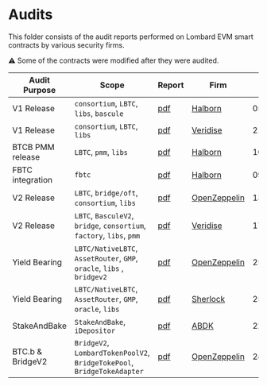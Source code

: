 # Audits

This folder consists of the audit reports performed on Lombard EVM smart contracts by various security firms.

⚠️ Some of the contracts were modified after they were audited.

| Audit Purpose    | Scope                                                                  | Report                                                                                                           | Firm                                         | Date       |
|------------------|------------------------------------------------------------------------|------------------------------------------------------------------------------------------------------------------|----------------------------------------------|------------|
| V1 Release       | `consortium`, `LBTC`, `libs`, `bascule`                                | [pdf](https://raw.githubusercontent.com/lombard-finance/evm-smart-contracts/main/docs/audit/Halborn_V1.pdf)      | [Halborn](https://www.halborn.com)           | 05.08.2024 |
| V1 Release       | `consortium`, `LBTC`, `libs`                                           | [pdf](https://raw.githubusercontent.com/lombard-finance/evm-smart-contracts/main/docs/audit/Veridise_V1.pdf)     | [Veridise](https://veridise.com)             | 21.08.2024 |
| BTCB PMM release | `LBTC`, `pmm`, `libs`                                                  | [pdf](https://raw.githubusercontent.com/lombard-finance/evm-smart-contracts/main/docs/audit/Halborn_V1_5.pdf)    | [Halborn](https://www.halborn.com)           | 10.10.2024 |
| FBTC integration | `fbtc`                                                                 | [pdf](https://raw.githubusercontent.com/lombard-finance/evm-smart-contracts/main/docs/audit/Halborn_V2.pdf)      | [Halborn](https://www.halborn.com)           | 09.12.2024 |
| V2 Release       | `LBTC`, `bridge/oft`, `consortium`, `libs`                             | [pdf](https://raw.githubusercontent.com/lombard-finance/evm-smart-contracts/main/docs/audit/OpenZeppelin_V2.pdf) | [OpenZeppelin](https://www.openzeppelin.com) | 13.12.2024 |
| V2 Release       | `LBTC`, `BasculeV2`, `bridge`, `consortium`, `factory`, `libs`, `pmm`  | [pdf](https://raw.githubusercontent.com/lombard-finance/evm-smart-contracts/main/docs/audit/Veridise_V2.pdf)     | [Veridise](https://veridise.com)             | 17.12.2024 |
| Yield Bearing    | `LBTC/NativeLBTC`, `AssetRouter`, `GMP`, `oracle`, `libs` , `bridgev2` | [pdf](https://raw.githubusercontent.com/lombard-finance/evm-smart-contracts/main/docs/audit/OpenZeppelin_YB.pdf) | [OpenZeppelin](https://www.openzeppelin.com) | 25.07.2025 |
| Yield Bearing    | `LBTC/NativeLBTC`, `AssetRouter`, `GMP`, `oracle`, `libs`              | [pdf](https://raw.githubusercontent.com/lombard-finance/evm-smart-contracts/main/docs/audit/Sherlock_YB.pdf)     | [Sherlock](https://sherlock.xyz/)            | 25.07.2025 |
| StakeAndBake     | `StakeAndBake`, `iDepositor`                                           | [pdf](https://raw.githubusercontent.com/lombard-finance/evm-smart-contracts/main/docs/audit/ABDK_SAB_202509.pdf) | [ABDK](https://abdk.consulting/)             | 22.09.2025 |
| BTC.b & BridgeV2 | `BridgeV2`, `LombardTokenPoolV2`, `BridgeTokePool`, `BridgeTokeAdapter`| [pdf](https://raw.githubusercontent.com/lombard-finance/evm-smart-contracts/main/docs/audit/OZ_2025_10.pdf)      | [OpenZeppelin](https://www.openzeppelin.com) | 24.10.2025 |
